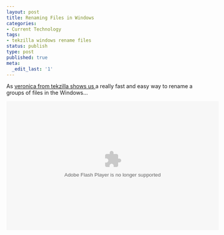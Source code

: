 ```yaml
---
layout: post
title: Renaming Files in Windows
categories:
- Current Technology
tags:
- tekzilla windows rename files
status: publish
type: post
published: true
meta:
  _edit_last: '1'
---
```

As <a href="http://revision3.com/tzdaily/2008-06-09foldernumbering/">veronica from tekzilla shows us </a>a really fast and easy way to rename a groups of files in the Windows...

<object classid="clsid:d27cdb6e-ae6d-11cf-96b8-444553540000" width="555" height="337" codebase="http://download.macromedia.com/pub/shockwave/cabs/flash/swflash.cab#version=6,0,40,0"><param name="base" value="http://bitcast-a.bitgravity.com/revision3/swf/" /><param name="loop" value="false" /><param name="quality" value="high" /><param name="bgcolor" value="#171717" /><param name="allowScriptAccess" value="sameDomain" /><param name="allowFullScreen" value="true" /><param name="src" value="http://bitcast-a.bitgravity.com/revision3/swf/rev3_player.swf?AutoPlay=off&amp;Buffer=120&amp;File=http://www.podtrac.com/pts/redirect.flv/bitcast-a.bitgravity.com/revision3/flv/tekzilla/tzdaily/0110/tekzilla--tzdaily--0110--2008-06-09foldernumbering--800kbps.flv&amp;ScrubMode=advanced&amp;Thumb=http://bitcast-a.bitgravity.com/revision3/thumbs/tekzilla--0110--2008-06-09foldernumbering--thumb.jpg&amp;DefaultRatio=0.56&amp;PostRoll=http://bitcast-a.bitgravity.com/revision3/flv/sponsors/Go_Daddy_Candice1_v.1--800kbps.flv&amp;AutoSize=off" /><embed type="application/x-shockwave-flash" width="555" height="337" src="http://bitcast-a.bitgravity.com/revision3/swf/rev3_player.swf?AutoPlay=off&amp;Buffer=120&amp;File=http://www.podtrac.com/pts/redirect.flv/bitcast-a.bitgravity.com/revision3/flv/tekzilla/tzdaily/0110/tekzilla--tzdaily--0110--2008-06-09foldernumbering--800kbps.flv&amp;ScrubMode=advanced&amp;Thumb=http://bitcast-a.bitgravity.com/revision3/thumbs/tekzilla--0110--2008-06-09foldernumbering--thumb.jpg&amp;DefaultRatio=0.56&amp;PostRoll=http://bitcast-a.bitgravity.com/revision3/flv/sponsors/Go_Daddy_Candice1_v.1--800kbps.flv&amp;AutoSize=off" loop="false" quality="high" bgcolor="#171717" allowscriptaccess="sameDomain" allowfullscreen="true" base="http://bitcast-a.bitgravity.com/revision3/swf/"></embed></object>
